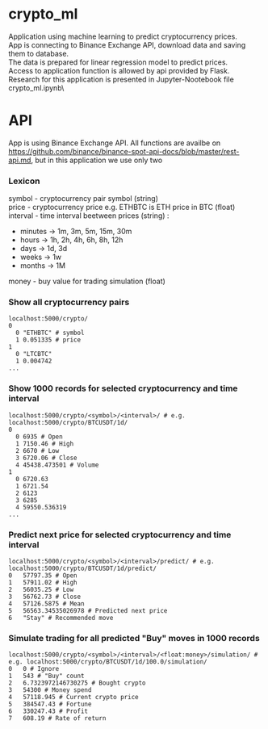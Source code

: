# crypto_ml 
Application using machine learning to predict cryptocurrency prices.\
App is connecting to Binance Exchange API, download data and saving them to database.\
The data is prepared for linear regression model to predict prices.\
Access to application function is allowed by api provided by Flask.\
Research for this application is presented in Jupyter-Nootebook file crypto_ml.ipynb\

# API 
App is using Binance Exchange API. All functions are availbe on https://github.com/binance/binance-spot-api-docs/blob/master/rest-api.md, but in this application we use only two

### Lexicon
symbol - cryptocurrency pair symbol (string)\
price - cryptocurrency price e.g. ETHBTC is ETH price in BTC (float)\
interval - time interval beetween prices (string) :
 * minutes -> 1m, 3m, 5m, 15m, 30m
 * hours -> 1h, 2h, 4h, 6h, 8h, 12h
 * days -> 1d, 3d
 * weeks -> 1w
 * months -> 1M

money - buy value for trading simulation (float)

### Show all cryptocurrency pairs
```
localhost:5000/crypto/ 
0	
  0	"ETHBTC" # symbol
  1	0.051335 # price
1	
  0	"LTCBTC"
  1	0.004742
...
```

### Show 1000 records for selected cryptocurrency and time interval
```
localhost:5000/crypto/<symbol>/<interval>/ # e.g. localhost:5000/crypto/BTCUSDT/1d/ 
0	
  0	6935 # Open 
  1	7150.46 # High
  2	6670 # Low
  3	6720.06 # Close
  4	45438.473501 # Volume
1	
  0	6720.63
  1	6721.54
  2	6123
  3	6285
  4	59550.536319
...
```
### Predict next price for selected cryptocurrency and time interval
```
localhost:5000/crypto/<symbol>/<interval>/predict/ # e.g. localhost:5000/crypto/BTCUSDT/1d/predict/ 
0	57797.35 # Open
1	57911.02 # High
2	56035.25 # Low
3	56762.73 # Close
4	57126.5875 # Mean
5	56563.34535026978 # Predicted next price
6	"Stay" # Recommended move
```
### Simulate trading for all predicted "Buy" moves in 1000 records
```
localhost:5000/crypto/<symbol>/<interval>/<float:money>/simulation/ # e.g. localhost:5000/crypto/BTCUSDT/1d/100.0/simulation/ 
0	0 # Ignore
1	543 # "Buy" count 
2	6.7323972146730275 # Bought crypto
3	54300 # Money spend
4	57118.945 # Current crypto price
5	384547.43 # Fortune
6	330247.43 # Profit
7	608.19 # Rate of return
```
